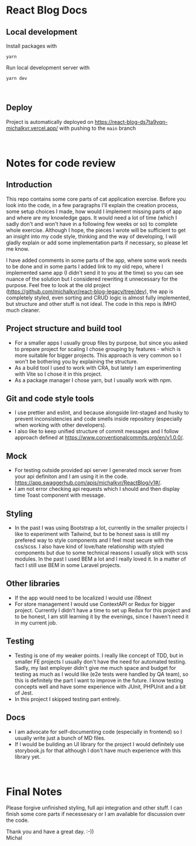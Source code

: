 # React Blog Docs

## Local development
Install packages with

```
yarn
```
Run local development server with
```
yarn dev
```

<br>

## Deploy
Project is automatically deployed on https://react-blog-ds7ta9vqn-michalkvr.vercel.app/ with pushing to the `main` branch

<br>

# Notes for code review

## Introduction
This repo contains some core parts of cat application exercise. Before you look into the code, in a few paragraphs I'll explain the creation process, some setup choices I made, how would I implement missing parts of app and where are my knowledge gaps. It would need a lot of time (which I sadly don't and won't have in a following few weeks or so) to complete whole exercise. Although I hope, the pieces I wrote will be sufficient to get an insight into my code style, thinking and the way of developing, I will gladly explain or add some implementation parts if necessary, so please let me know.
<br>

I have added comments in some parts of the app, where some work needs to be done and in some parts I added link to my old repo, where I implemented same app (I didn't send it to you at the time) so you can see nuance of the solution but I considered rewriting it unnecessary for the purpose. Feel free to look at the old project (https://github.com/michalkvr/react-blog-legacy/tree/dev), the app is completely styled, even sorting and CRUD logic is almost fully implemented, but structure and other stuff is not ideal. The code in this repo is IMHO much cleaner.

## Project structure and build tool
- For a smaller apps I usually group files by purpose, but since you asked to prepare project for scaling I chose grouping by features - which is more suitable for bigger projects. This approach is very common so I won't be bothering you by explaining the structure.
- As a build tool I used to work with CRA, but lately I am experimenting with Vite so I chose it in this project.
- As a package manager I chose yarn, but I usually work with npm.

## Git and code style tools
- I use prettier and eslint, and because alongside lint-staged and husky to prevent inconsistencies and code smells inside repository (especially when working with other developers).
- I also like to keep unified structure of commit messages and I follow approach defined at https://www.conventionalcommits.org/en/v1.0.0/.

## Mock
- For testing outside provided api server I generated mock server from your api definiton and I am using it in the code. https://app.swaggerhub.com/apis/michalkvr/ReactBlog/v1#/.
- I am not error checking api requests which I should and then display time Toast component with message.

## Styling
- In the past I was using Bootstrap a lot, currently in the smaller projects I like to experiment with Tailwind, but to be honest sass is still my prefered way to style components and I feel most secure with the css/scss. I also have kind of love/hate relationship with styled components but due to some technical reasons I usually stick with scss modules. In the past I used BEM a lot and I really loved it. In a matter of fact I still use BEM in some Laravel projects.

## Other libraries
- If the app would need to be localized I would use i18next
- For store management I would use ContextAPI or Redux for bigger project. Currently I didn't have a time to set up Redux for this project and to be honest, I am still learning it by the evenings, since I haven't need it in my current job.

## Testing
- Testing is one of my weaker points. I really like concept of TDD, but in smaller FE projects I usually don't have the need for automated testing. Sadly, my last employer didn't give me much space and budget for testing as much as I would like (e2e tests were handled by QA team), so this is definitely the part I want to improve in the future. I know testing concepts well and have some experience with JUnit, PHPUnit and a bit of Jest.
- In this project I skipped testing part entirely.

## Docs
- I am advocate for self-documenting code (especially in frontend) so I usually write just a bunch of MD files.
- If I would be building an UI library for the project I would definitely use storybook.js for that although I don't have much experience with this library yet.

<br> 

# Final Notes
Please forgive unfinished styling, full api integration and other stuff. I can finish some core parts if necessesary or I am available for discussion over the code.

Thank you and have a great day. :-)) <br>
Michal